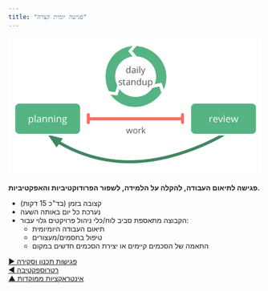 ```yaml
---
title: "פגישה יומית קצרה"
---
```



![right,fit](img/meetings/planning-review-standup.png)

**פגישה לתיאום העבודה, להקלה על הלמידה, לשפור הפרודוקטיביות והאפקטיביות.**

- קצובה בזמן (בד"כ 15 דקות)
- נערכת כל יום באותה השעה
- הקבוצה מתאספת סביב לוח/כלי ניהול פרויקטים גלוי עבור: 
    - תיאום העבודה היומיומית
    - טיפול בחסמים/מעצורים
    - התאמה של הסכמים קיימים או יצירת הסכמים חדשים במקום

[&#9654; פגישות תכנון וסקירה](planning-and-review-meetings.html)<br/>[&#9664; רטרוספקטיבה](retrospective.html)<br/>[&#9650; אינטראקציות ממוקדות](focused-interactions.html)


